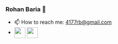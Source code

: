 ### Rohan Baria 👋
- 📫 How to reach me: 4177rb@gmail.com
- [<img src="https://github.com/Rohan4177/Rohan4177/assets/132183545/6570e47f-f236-485b-947d-0cd0b55d0690" width="30" height="30" align="center">](https://www.instagram.com/rohanxbaria) [<img src="https://github.com/Rohan4177/Rohan4177/assets/132183545/28483199-cbf0-4d58-95df-4d41fead9246" width="30" height="30" align="center">](https://in.linkedin.com/in/rohan-baria-09322517a)

<!--
**Rohan4177/Rohan4177** is a ✨ _special_ ✨ repository because its `README.md` (this file) appears on your GitHub profile.

Here are some ideas to get you started:

- 🔭 I’m currently working on ...
- 🌱 I’m currently learning ...
- 👯 I’m looking to collaborate on ...
- 🤔 I’m looking for help with ...
- 💬 Ask me about ...
- 😄 Pronouns: ...
- ⚡ Fun fact: ...
-->
